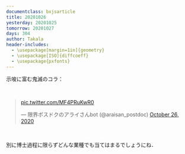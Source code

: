 ```yaml
---
documentclass: bxjsarticle
title: 20201026
yesterday: 20201025
tomorrow: 20201027
days: 304
author: Takala
header-includes:
  - \usepackage[margin=1in]{geometry}
  - \usepackage[ISO]{diffcoeff}
  - \usepackage{pxfonts}
---
```



示唆に富む鬼滅のコラ：

<br>


<blockquote class="twitter-tweet"><p lang="und" dir="ltr"><a href="https://t.co/MF4PRuKwR0">pic.twitter.com/MF4PRuKwR0</a></p>&mdash; 限界ポスドクのアライさんbot (@araisan_postdoc) <a href="https://twitter.com/araisan_postdoc/status/1320685785088094231?ref_src=twsrc%5Etfw">October 26, 2020</a></blockquote> <script async src="https://platform.twitter.com/widgets.js" charset="utf-8"></script>


<br>



別に博士過程に限らずどんな業種でも当てはまるでしょうにね．